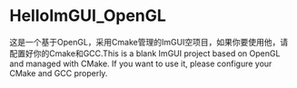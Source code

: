 # HelloImGUI_OpenGL
这是一个基于OpenGL，采用Cmake管理的ImGUI空项目，如果你要使用他，请配置好你的Cmake和GCC.This is a blank ImGUI project based on OpenGL and managed with CMake. If you want to use it, please configure your CMake and GCC properly.
